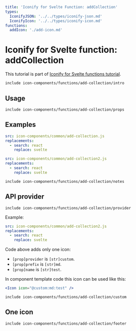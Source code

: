 ```yaml
title: 'Iconify for Svelte Function: addCollection'
types:
  IconifyJSON: '../../types/iconify-json.md'
  IconifyIcon: '../../types/iconify-icon.md'
functions:
  addIcon: './add-icon.md'
```

# Iconify for Svelte function: addCollection

This tutorial is part of [Iconify for Svelte functions tutorial](./index.md#functions).

`include icon-components/functions/add-collection/intro`

## Usage

`include icon-components/functions/add-collection/props`

## Examples

```yaml
src: icon-components/common/add-collection.js
replacements:
  - search: react
    replace: svelte
```

```yaml
src: icon-components/common/add-collection2.js
replacements:
  - search: react
    replace: svelte
```

`include icon-components/functions/add-collection/notes`

## API provider

`include icon-components/functions/add-collection/provider`

Example:

```yaml
src: icon-components/common/add-collection2.js
replacements:
  - search: react
    replace: svelte
```

Code above adds only one icon:

- `[prop]provider` is `[str]custom`.
- `[prop]prefix` is `[str]md`.
- `[prop]name` is `[str]test`.

In component template code this icon can be used like this:

```jsx
<Icon icon="@custom:md:test" />
```

`include icon-components/functions/add-collection/custom`

## One icon

`include icon-components/functions/add-collection/footer`

